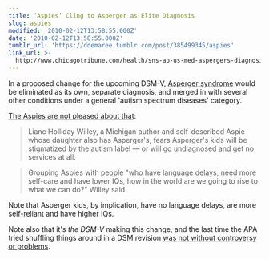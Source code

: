```yaml
---
title: ‘Aspies’ Cling to Asperger as Elite Diagnosis
slug: aspies
modified: '2010-02-12T13:58:55.000Z'
date: '2010-02-12T13:58:55.000Z'
tumblr_url: 'https://ddemaree.tumblr.com/post/385499345/aspies'
link_url: >-
  http://www.chicagotribune.com/health/sns-ap-us-med-aspergers-diagnosis,0,322415.story
---
```

In a proposed change for the upcoming DSM-V, [Asperger syndrome](http://en.wikipedia.org/wiki/Asperger_syndrome) would be eliminated as its own, separate diagnosis, and merged in with several other conditions under a general 'autism spectrum diseases' category.

[The Aspies are not pleased about that](http://www.chicagotribune.com/health/sns-ap-us-med-aspergers-diagnosis,0,322415.story):

> Liane Holliday Willey, a Michigan author and self-described Aspie whose daughter also has Asperger's, fears Asperger's kids will be stigmatized by the autism label — or will go undiagnosed and get no services at all.

> Grouping Aspies with people "who have language delays, need more self-care and have lower IQs, how in the world are we going to rise to what we can do?" Willey said.

Note that Asperger kids, by implication, have no language delays, are more self-reliant and have higher IQs.

Note also that it's _the DSM-V_ making this change, and the last time the APA tried shuffling things around in a DSM revision [was not without controversy or problems](http://en.wikipedia.org/wiki/Diagnostic_and_Statistical_Manual_of_Mental_Disorders#Criticism).
